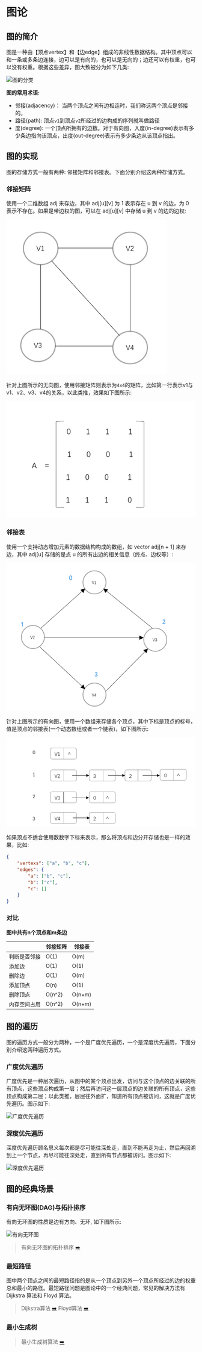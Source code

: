 # 图论

## 图的简介

图是一种由【顶点vertex】和【边edge】组成的非线性数据结构。其中顶点可以和一条或多条边连接，边可以是有向的，也可以是无向的；边还可以有权重，也可以没有权重。根据这些差异，图大致被分为如下几类:

![图的分类](https://xeh1430.github.io/img/graphs.png)

**图的常用术语:**

- 邻接(adjacency)： 当两个顶点之间有边相连时，我们称这两个顶点是邻接的。
- 路径(path): 顶点`v1`到顶点`v2`所经过的边构成的序列就叫做路径
- 度(degree): 一个顶点所拥有的边数。对于有向图，入度(in-degree)表示有多少条边指向该顶点，出度(out-degree)表示有多少条边从该顶点指出。

## 图的实现

图的存储方式一般有两种: 邻接矩阵和邻接表。下面分别介绍这两种存储方式。

### 邻接矩阵

使用一个二维数组 adj 来存边，其中 adj[u][v] 为 1 表示存在 u 到 v 的边，为 0 表示不存在。如果是带边权的图，可以在 adj[u][v] 中存储 u 到 v 的边的边权:

![无向图](../../../resources/images/数据结构/无向图.png)

针对上图所示的无向图，使用邻接矩阵则表示为`4x4`的矩阵，比如第一行表示v1与v1、v2、v3、v4的关系，以此类推，效果如下图所示:

![无向图的邻接矩阵](../../../resources/images/数据结构/无向图的邻接矩阵存储.png)

### 邻接表

使用一个支持动态增加元素的数据结构构成的数组，如 vector<int> adj[n + 1] 来存边，其中 adj[u] 存储的是点 u 的所有出边的相关信息（终点、边权等）:

![有向图](../../../resources/images/数据结构/有向图.png)

针对上图所示的有向图，使用一个数组来存储各个顶点，其中下标是顶点的标号，值是顶点的邻接表(一个动态数组或者一个链表)，如下图所示:

![有向图的邻接表展示](../../../resources/images/数据结构/有向图的领接表存储.png)

如果顶点不适合使用数数字下标来表示，那么将顶点和边分开存储也是一样的效果，比如:

```json
{
	"vertexs": ["a", "b", "c"],
	"edges": {
		"a": ["b", "c"],
		"b": ["c"],
		"c": []
	}
}
```

### 对比

**图中共有n个顶点和m条边**

||邻接矩阵|邻接表|
|---|---|---|
|判断是否邻接|O(1)|O(m)|
|添加边|O(1)|O(1)|
|删除边|O(1)|O(m)|
|添加顶点|O(n)|O(1)|
|删除顶点|O(n^2)|O(n+m)|
|内存空间占用|O(n^2)|O(n+m)|

## 图的遍历

图的遍历方式一般分为两种，一个是广度优先遍历，一个是深度优先遍历，下面分别介绍这两种遍历方式。

### 广度优先遍历

广度优先是一种层次遍历，从图中的某个顶点出发，访问与这个顶点的边关联的所有顶点，这些顶点构成第一层；然后再访问这一层顶点的边关联的所有顶点，这些顶点构成第二层；以此类推，层层往外面扩，知道所有顶点被访问，这就是广度优先遍历。图示如下:

![广度优先遍历](https://www.hello-algo.com/chapter_graph/graph_traversal.assets/graph_bfs.png)

### 深度优先遍历

深度优先遍历顾名思义每次都是尽可能往深处走，直到不能再走为止，然后再回溯到上一个节点，再尽可能往深处走，直到所有节点都被访问。图示如下:

![深度优先遍历](https://www.hello-algo.com/chapter_graph/graph_traversal.assets/graph_dfs.png)

## 图的经典场景

### 有向无环图(DAG)与拓扑排序

有向无环图的性质是边有方向、无环, 如下图所示:

![有向无环图](https://upload.wikimedia.org/wikipedia/commons/thumb/f/fe/Tred-G.svg/175px-Tred-G.svg.png)

> 有向无环图的拓扑排序 [➡️](https://xie.infoq.cn/article/3b478d3129b642af3fe497f58)

### 最短路径

图中两个顶点之间的最短路径指的是从一个顶点到另外一个顶点所经过的边的权重总和最小的路径。最短路径问题是图论中的一个经典问题，常见的解决方法有 Dijkstra 算法和 Floyd 算法。

> Dijkstra算法 [➡️](https://www.freecodecamp.org/chinese/news/dijkstras-shortest-path-algorithm-visual-introduction/)
> Floyd算法 [➡️](https://houbb.github.io/2020/01/23/data-struct-learn-03-graph-floyd)

### 最小生成树

> 最小生成树算法 [➡️](https://zinglix.xyz/2017/09/06/mst/)